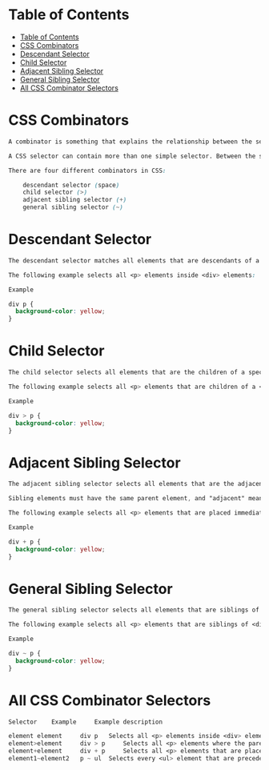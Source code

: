 # Table of Contents
- [Table of Contents](#table-of-contents)
- [CSS Combinators](#css-combinators)
- [Descendant Selector](#descendant-selector)
- [Child Selector](#child-selector)
- [Adjacent Sibling Selector](#adjacent-sibling-selector)
- [General Sibling Selector](#general-sibling-selector)
- [All CSS Combinator Selectors](#all-css-combinator-selectors)

# CSS Combinators

```css
A combinator is something that explains the relationship between the selectors.

A CSS selector can contain more than one simple selector. Between the simple selectors, we can include a combinator.

There are four different combinators in CSS:

    descendant selector (space)
    child selector (>)
    adjacent sibling selector (+)
    general sibling selector (~)
```

# Descendant Selector

```css
The descendant selector matches all elements that are descendants of a specified element.

The following example selects all <p> elements inside <div> elements:

Example

div p {
  background-color: yellow;
}
```

# Child Selector

```css
The child selector selects all elements that are the children of a specified element.

The following example selects all <p> elements that are children of a <div> element:

Example

div > p {
  background-color: yellow;
}
```

# Adjacent Sibling Selector

```css
The adjacent sibling selector selects all elements that are the adjacent siblings of a specified element.

Sibling elements must have the same parent element, and "adjacent" means "immediately following".

The following example selects all <p> elements that are placed immediately after <div> elements:

Example

div + p {
  background-color: yellow;
}
```

# General Sibling Selector

```css
The general sibling selector selects all elements that are siblings of a specified element.

The following example selects all <p> elements that are siblings of <div> elements:

Example

div ~ p {
  background-color: yellow;
}
```

# All CSS Combinator Selectors

```css
Selector 	Example 	Example description

element element 	div p 	Selects all <p> elements inside <div> elements
element>element 	div > p 	Selects all <p> elements where the parent is a <div> element
element+element 	div + p 	Selects all <p> elements that are placed immediately after <div> elements
element1~element2 	p ~ ul 	Selects every <ul> element that are preceded by a <p> element
```
